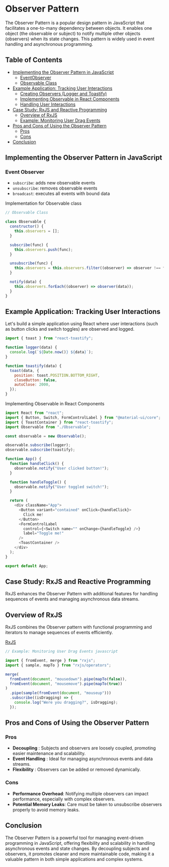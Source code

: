 # Observer Pattern

The Observer Pattern is a popular design pattern in JavaScript that facilitates a one-to-many dependency between objects. It enables one object (the observable or subject) to notify multiple other objects (observers) when its state changes. This pattern is widely used in event handling and asynchronous programming.

## Table of Contents

- [Implementing the Observer Pattern in JavaScript](#implementing-the-observer-pattern-in-javascript)
  - [EventObserver](#eventobserver)
  - [Observable Class](#observable-class)
- [Example Application: Tracking User Interactions](#example-application-tracking-user-interactions)
  - [Creating Observers (Logger and Toastify)](#creating-observers-logger-and-toastify)
  - [Implementing Observable in React Components](#implementing-observable-in-react-components)
  - [Handling User Interactions](#handling-user-interactions)
- [Case Study: RxJS and Reactive Programming](#case-study-rxjs-and-reactive-programming)
  - [Overview of RxJS](#overview-of-rxjs)
  - [Example: Monitoring User Drag Events](#example-monitoring-user-drag-events)
- [Pros and Cons of Using the Observer Pattern](#pros-and-cons-of-using-the-observer-pattern)
  - [Pros](#pros)
  - [Cons](#cons)
- [Conclusion](#conclusion)

## Implementing the Observer Pattern in JavaScript

### Event Observer

- <code>subscribe</code>: adds new observable events
- <code>unsubscribe</code>: removes observable events
- <code>broadcast</code>: executes all events with bound data

Implementation for Observable class

```javascript
// Observable Class

class Observable {
  constructor() {
    this.observers = [];
  }

  subscribe(func) {
    this.observers.push(func);
  }

  unsubscribe(func) {
    this.observers = this.observers.filter((observer) => observer !== func);
  }

  notify(data) {
    this.observers.forEach((observer) => observer(data));
  }
}
```

## Example Application: Tracking User Interactions

Let's build a simple application using React where user interactions (such as button clicks and switch toggles) are observed and logged.

```javascript
import { toast } from "react-toastify";

function logger(data) {
  console.log(`${Date.now()} ${data}`);
}

function toastify(data) {
  toast(data, {
    position: toast.POSITION.BOTTOM_RIGHT,
    closeButton: false,
    autoClose: 2000,
  });
}
```

Implementing Observable in React Components

```javascript
import React from "react";
import { Button, Switch, FormControlLabel } from "@material-ui/core";
import { ToastContainer } from "react-toastify";
import Observable from "./Observable";

const observable = new Observable();

observable.subscribe(logger);
observable.subscribe(toastify);

function App() {
  function handleClick() {
    observable.notify("User clicked button!");
  }

  function handleToggle() {
    observable.notify("User toggled switch!");
  }

  return (
    <div className="App">
      <Button variant="contained" onClick={handleClick}>
        Click me!
      </Button>
      <FormControlLabel
        control={<Switch name="" onChange={handleToggle} />}
        label="Toggle me!"
      />
      <ToastContainer />
    </div>
  );
}

export default App;
```

## Case Study: RxJS and Reactive Programming

RxJS enhances the Observer Pattern with additional features for handling sequences of events and managing asynchronous data streams.

## Overview of RxJS

RxJS combines the Observer pattern with functional programming and iterators to manage sequences of events efficiently.

[RxJS](https://rxjs.dev/)

```javascript
// Example: Monitoring User Drag Events javascript

import { fromEvent, merge } from "rxjs";
import { sample, mapTo } from "rxjs/operators";

merge(
  fromEvent(document, "mousedown").pipe(mapTo(false)),
  fromEvent(document, "mousemove").pipe(mapTo(true))
)
  .pipe(sample(fromEvent(document, "mouseup")))
  .subscribe((isDragging) => {
    console.log("Were you dragging?", isDragging);
  });
```

## Pros and Cons of Using the Observer Pattern

### Pros

- **Decoupling** : Subjects and observers are loosely coupled, promoting easier maintenance and scalability.
- **Event Handling** : Ideal for managing asynchronous events and data streams.
- **Flexibility** : Observers can be added or removed dynamically.

### Cons

- **Performance Overhead**: Notifying multiple observers can impact performance, especially with complex observers.
- **Potential Memory Leaks**: Care must be taken to unsubscribe observers properly to avoid memory leaks.

## Conclusion

The Observer Pattern is a powerful tool for managing event-driven programming in JavaScript, offering flexibility and scalability in handling asynchronous events and state changes. By decoupling subjects and observers, it promotes cleaner and more maintainable code, making it a valuable pattern in both simple applications and complex systems.

